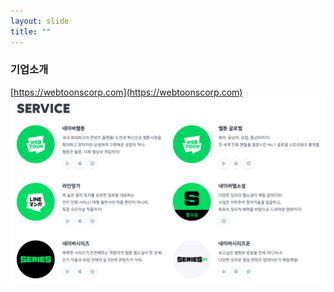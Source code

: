 ```yaml
---
layout: slide
title: ""
---
```


### 기업소개
[https://webtoonscorp.com](https://webtoonscorp.com)
![HISTORY](../resources/services.png)
